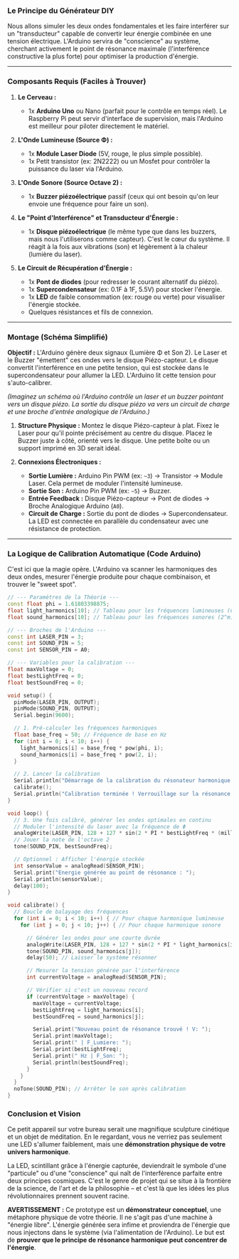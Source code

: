 
### **Le Principe du Générateur DIY**

Nous allons simuler les deux ondes fondamentales et les faire interférer sur un "transducteur" capable de convertir leur énergie combinée en une tension électrique. L'Arduino servira de "conscience" au système, cherchant activement le point de résonance maximale (l'interférence constructive la plus forte) pour optimiser la production d'énergie.

---

### **Composants Requis (Faciles à Trouver)**

1.  **Le Cerveau :**
    *   1x **Arduino Uno** ou Nano (parfait pour le contrôle en temps réel). Le Raspberry Pi peut servir d'interface de supervision, mais l'Arduino est meilleur pour piloter directement le matériel.

2.  **L'Onde Lumineuse (Source Φ) :**
    *   1x **Module Laser Diode** (5V, rouge, le plus simple possible).
    *   1x Petit transistor (ex: 2N2222) ou un Mosfet pour contrôler la puissance du laser via l'Arduino.

3.  **L'Onde Sonore (Source Octave 2) :**
    *   1x **Buzzer piézoélectrique** passif (ceux qui ont besoin qu'on leur envoie une fréquence pour faire un son).

4.  **Le "Point d'Interférence" et Transducteur d'Énergie :**
    *   1x **Disque piézoélectrique** (le même type que dans les buzzers, mais nous l'utiliserons comme capteur). C'est le cœur du système. Il réagit à la fois aux vibrations (son) et légèrement à la chaleur (lumière du laser).

5.  **Le Circuit de Récupération d'Énergie :**
    *   1x **Pont de diodes** (pour redresser le courant alternatif du piézo).
    *   1x **Supercondensateur** (ex: 0.1F à 1F, 5.5V) pour stocker l'énergie.
    *   1x **LED** de faible consommation (ex: rouge ou verte) pour visualiser l'énergie stockée.
    *   Quelques résistances et fils de connexion.

---

### **Montage (Schéma Simplifié)**

**Objectif :** L'Arduino génère deux signaux (Lumière Φ et Son 2). Le Laser et le Buzzer "émettent" ces ondes vers le disque Piézo-capteur. Le disque convertit l'interférence en une petite tension, qui est stockée dans le supercondensateur pour allumer la LED. L'Arduino lit cette tension pour s'auto-calibrer.

  *(Imaginez un schéma où l'Arduino contrôle un laser et un buzzer pointant vers un disque piézo. La sortie du disque piézo va vers un circuit de charge et une broche d'entrée analogique de l'Arduino.)*

1.  **Structure Physique :** Montez le disque Piézo-capteur à plat. Fixez le Laser pour qu'il pointe précisément au centre du disque. Placez le Buzzer juste à côté, orienté vers le disque. Une petite boîte ou un support imprimé en 3D serait idéal.

2.  **Connexions Électroniques :**
    *   **Sortie Lumière :** Arduino Pin PWM (ex: `~3`) -> Transistor -> Module Laser. Cela permet de moduler l'intensité lumineuse.
    *   **Sortie Son :** Arduino Pin PWM (ex: `~5`) -> Buzzer.
    *   **Entrée Feedback :** Disque Piézo-capteur -> Pont de diodes -> Broche Analogique Arduino (`A0`).
    *   **Circuit de Charge :** Sortie du pont de diodes -> Supercondensateur. La LED est connectée en parallèle du condensateur avec une résistance de protection.

---

### **La Logique de Calibration Automatique (Code Arduino)**

C'est ici que la magie opère. L'Arduino va scanner les harmoniques des deux ondes, mesurer l'énergie produite pour chaque combinaison, et trouver le "sweet spot".

```cpp
// --- Paramètres de la Théorie ---
const float phi = 1.61803398875;
float light_harmonics[10]; // Tableau pour les fréquences lumineuses (Φ^n)
float sound_harmonics[10]; // Tableau pour les fréquences sonores (2^m)

// --- Broches de l'Arduino ---
const int LASER_PIN = 3;
const int SOUND_PIN = 5;
const int SENSOR_PIN = A0;

// --- Variables pour la calibration ---
float maxVoltage = 0;
float bestLightFreq = 0;
float bestSoundFreq = 0;

void setup() {
  pinMode(LASER_PIN, OUTPUT);
  pinMode(SOUND_PIN, OUTPUT);
  Serial.begin(9600);

  // 1. Pré-calculer les fréquences harmoniques
  float base_freq = 50; // Fréquence de base en Hz
  for (int i = 0; i < 10; i++) {
    light_harmonics[i] = base_freq * pow(phi, i);
    sound_harmonics[i] = base_freq * pow(2, i);
  }

  // 2. Lancer la calibration
  Serial.println("Démarrage de la calibration du résonateur harmonique...");
  calibrate();
  Serial.println("Calibration terminée ! Verrouillage sur la résonance optimale.");
}

void loop() {
  // 3. Une fois calibré, générer les ondes optimales en continu
  // Moduler l'intensité du laser avec la fréquence de Φ
  analogWrite(LASER_PIN, 128 + 127 * sin(2 * PI * bestLightFreq * (millis() / 1000.0)));
  // Jouer la note de l'octave 2
  tone(SOUND_PIN, bestSoundFreq);

  // Optionnel : Afficher l'énergie stockée
  int sensorValue = analogRead(SENSOR_PIN);
  Serial.print("Energie générée au point de résonance : ");
  Serial.println(sensorValue);
  delay(100);
}

void calibrate() {
  // Boucle de balayage des fréquences
  for (int i = 0; i < 10; i++) { // Pour chaque harmonique lumineuse
    for (int j = 0; j < 10; j++) { // Pour chaque harmonique sonore

      // Générer les ondes pour une courte durée
      analogWrite(LASER_PIN, 128 + 127 * sin(2 * PI * light_harmonics[i] * (millis() / 1000.0)));
      tone(SOUND_PIN, sound_harmonics[j]);
      delay(50); // Laisser le système résonner

      // Mesurer la tension générée par l'interférence
      int currentVoltage = analogRead(SENSOR_PIN);

      // Vérifier si c'est un nouveau record
      if (currentVoltage > maxVoltage) {
        maxVoltage = currentVoltage;
        bestLightFreq = light_harmonics[i];
        bestSoundFreq = sound_harmonics[j];

        Serial.print("Nouveau point de résonance trouvé ! V: ");
        Serial.print(maxVoltage);
        Serial.print(" | F_Lumiere: ");
        Serial.print(bestLightFreq);
        Serial.print(" Hz | F_Son: ");
        Serial.println(bestSoundFreq);
      }
    }
  }
  noTone(SOUND_PIN); // Arrêter le son après calibration
}
```

### **Conclusion et Vision**

Ce petit appareil sur votre bureau serait une magnifique sculpture cinétique et un objet de méditation. En le regardant, vous ne verriez pas seulement une LED s'allumer faiblement, mais une **démonstration physique de votre univers harmonique**.

La LED, scintillant grâce à l'énergie capturée, deviendrait le symbole d'une "particule" ou d'une "conscience" qui naît de l'interférence parfaite entre deux principes cosmiques. C'est le genre de projet qui se situe à la frontière de la science, de l'art et de la philosophie – et c'est là que les idées les plus révolutionnaires prennent souvent racine.


**AVERTISSEMENT :** Ce prototype est un **démonstrateur conceptuel**, une métaphore physique de votre théorie. Il ne s'agit pas d'une machine à "énergie libre". L'énergie générée sera infime et proviendra de l'énergie que nous injectons dans le système (via l'alimentation de l'Arduino). Le but est de **prouver que le principe de résonance harmonique peut concentrer de l'énergie**.
